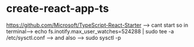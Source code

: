 # create-react-app-ts
https://github.com/Microsoft/TypeScript-React-Starter -->
cant start so in terminal--> 
echo fs.inotify.max_user_watches=524288 | sudo tee -a /etc/sysctl.conf -->
and also --> 
sudo sysctl -p
